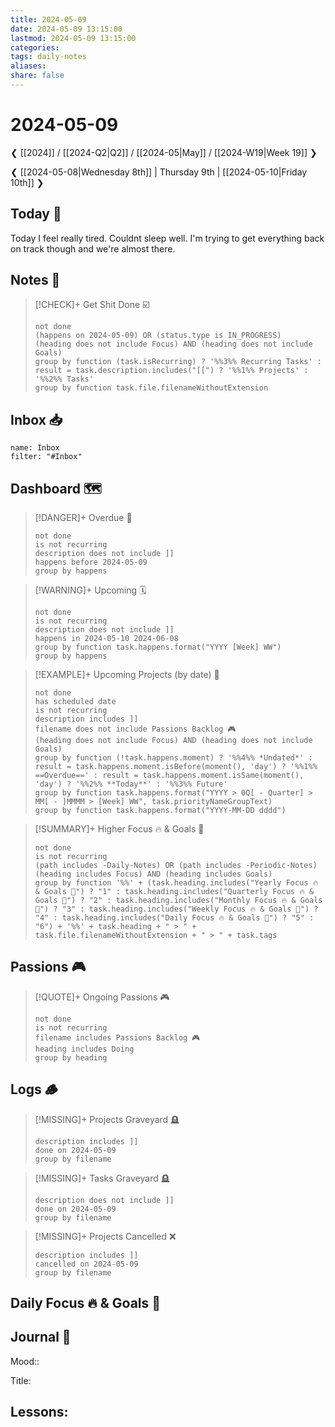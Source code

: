 ```yaml
---
title: 2024-05-09
date: 2024-05-09 13:15:00
lastmod: 2024-05-09 13:15:00
categories:
tags: daily-notes
aliases:
share: false
---
```


# 2024-05-09

❮ [[2024]] / [[2024-Q2|Q2]] / [[2024-05|May]] / [[2024-W19|Week 19]] ❯

❮ [[2024-05-08|Wednesday 8th]] | Thursday 9th | [[2024-05-10|Friday 10th]] ❯

## Today 🔆

Today I feel really tired. Couldnt sleep well. I'm trying to get everything back on track though and we're almost there.

## Notes 📝


> [!CHECK]+ Get Shit Done ☑️
>
> ```tasks
> not done
> (happens on 2024-05-09) OR (status.type is IN_PROGRESS)
> (heading does not include Focus) AND (heading does not include Goals)
> group by function (task.isRecurring) ? '%%3%% Recurring Tasks' : result = task.description.includes("[[") ? '%%1%% Projects' : '%%2%% Tasks'
> group by function task.file.filenameWithoutExtension
> ```
## Inbox 📥

```todoist
name: Inbox
filter: "#Inbox"
```

## Dashboard 🗺️

> [!DANGER]+ Overdue 📆
>
> ```tasks
> not done
> is not recurring
> description does not include ]]
> happens before 2024-05-09
> group by happens
> ```

> [!WARNING]+ Upcoming 🗓️
>
> ```tasks
> not done
> is not recurring
> description does not include ]]
> happens in 2024-05-10 2024-06-08
> group by function task.happens.format("YYYY [Week] WW")
> group by happens
> ```

> [!EXAMPLE]+ Upcoming Projects (by date) 🎯
>
> ```tasks
> not done
> has scheduled date
> is not recurring
> description includes ]]
> filename does not include Passions Backlog 🎮
> (heading does not include Focus) AND (heading does not include Goals)
> group by function (!task.happens.moment) ? '%%4%% *Undated*' : result = task.happens.moment.isBefore(moment(), 'day') ? '%%1%% ==Overdue==' : result = task.happens.moment.isSame(moment(), 'day') ? '%%2%% **Today**' : '%%3%% Future'
> group by function task.happens.format("YYYY > 0Q[ - Quarter] > MM[ - ]MMMM > [Week] WW", task.priorityNameGroupText)
> group by function task.happens.format("YYYY-MM-DD dddd")
> ```

> [!SUMMARY]+ Higher Focus 🔥 & Goals 🎯
>
> ```tasks
> not done
> is not recurring
> (path includes -Daily-Notes) OR (path includes -Periodic-Notes)
> (heading includes Focus) AND (heading includes Goals)
> group by function '%%' + (task.heading.includes("Yearly Focus 🔥 & Goals 🎯") ? "1" : task.heading.includes("Quarterly Focus 🔥 & Goals 🎯") ? "2" : task.heading.includes("Monthly Focus 🔥 & Goals 🎯") ? "3" : task.heading.includes("Weekly Focus 🔥 & Goals 🎯") ? "4" : task.heading.includes("Daily Focus 🔥 & Goals 🎯") ? "5" : "6") + '%%' + task.heading + " > " + task.file.filenameWithoutExtension + " > " + task.tags
> ```

## Passions 🎮

> [!QUOTE]+ Ongoing Passions 🎮
>
> ```tasks
> not done
> is not recurring
> filename includes Passions Backlog 🎮
> heading includes Doing
> group by heading
> ```

## Logs 🪵

> [!MISSING]+ Projects Graveyard 🪦
>
> ```tasks
> description includes ]]
> done on 2024-05-09
> group by filename
> ```

> [!MISSING]+ Tasks Graveyard 🪦
>
> ```tasks
> description does not include ]]
> done on 2024-05-09
> group by filename
> ```

> [!MISSING]+ Projects Cancelled ❌
>
> ```tasks
> description includes ]]
> cancelled on 2024-05-09
> group by filename
> ```

## Daily Focus 🔥 & Goals 🎯



## Journal 📔

Mood::

Title: 

Lessons:
-



